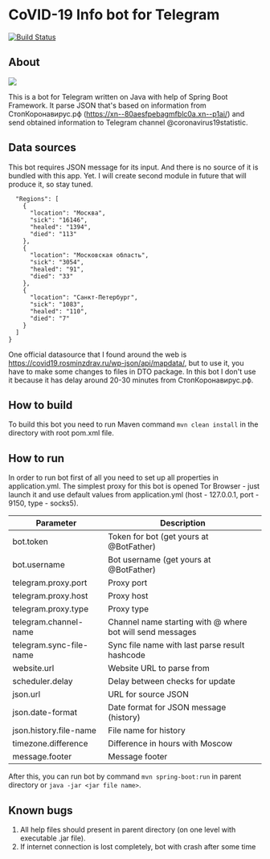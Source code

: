 # **CoVID-19 Info bot for Telegram**
[![Build Status](https://travis-ci.com/artemoons/covid19info.svg?branch=develop)](https://travis-ci.com/artemoons/covid19info)
## About

![](https://raw.githubusercontent.com/temautkin/covid19info/develop/wiki/pics/message-preview.png)

This is a bot for Telegram written on Java with help of Spring Boot Framework. 
It parse JSON that's based on information from СтопКоронавирус.рф (https://xn--80aesfpebagmfblc0a.xn--p1ai/) 
and send obtained information to Telegram channel @coronavirus19statistic.

## Data sources
This bot requires JSON message for its input. And there is no source of it is bundled with this app. Yet. I will 
create second module in future that will produce it, so stay tuned.

```json{
  "Regions": [
    {
      "location": "Москва",
      "sick": "16146",
      "healed": "1394",
      "died": "113"
    },
    {
      "location": "Московская область",
      "sick": "3054",
      "healed": "91",
      "died": "33"
    },
    {
      "location": "Санкт-Петербург",
      "sick": "1083",
      "healed": "110",
      "died": "7"
    }
  ]
}
```

One official datasource that I found around the web is 
https://covid19.rosminzdrav.ru/wp-json/api/mapdata/, but to use it, you have to make some changes to files in DTO package.
In this bot I don't use it because it has delay around 20-30 minutes from СтопКоронавирус.рф.

## How to build
To build this bot you need to run Maven command `mvn clean install` in the
directory with root pom.xml file.

## How to run
In order to run bot first of all you need to set up all properties in application.yml. The simplest proxy for this bot
is opened Tor Browser - just launch it and use default values from application.yml (host - 127.0.0.1, port - 9150,
type - socks5).

| Parameter               | Description                                                    |
|-------------------------|----------------------------------------------------------------|
| bot.token               | Token for bot (get yours at @BotFather)                        |
| bot.username            | Bot username (get yours at @BotFather)                         |
| telegram.proxy.port     | Proxy port                                                     |
| telegram.proxy.host     | Proxy host                                                     |
| telegram.proxy.type     | Proxy type                                                     |
| telegram.channel-name   | Channel name starting with @ where bot will send messages      |
| telegram.sync-file-name | Sync file name with last parse result hashcode                 |
| website.url             | Website URL to parse from                                      |
| scheduler.delay         | Delay between checks for update                                |
| json.url                | URL for source JSON                                            |
| json.date-format        | Date format for JSON message (history)                         |
| json.history.file-name  | File name for history                                          |
| timezone.difference     | Difference in hours with Moscow                                |
| message.footer          | Message footer                                                 |

After this, you can run bot by command `mvn spring-boot:run` in parent directory or 
`java -jar <jar file name>`.

## Known bugs
1. All help files should present in parent directory (on one level with executable .jar file).
2. If internet connection is lost completely, bot with crash after some time


